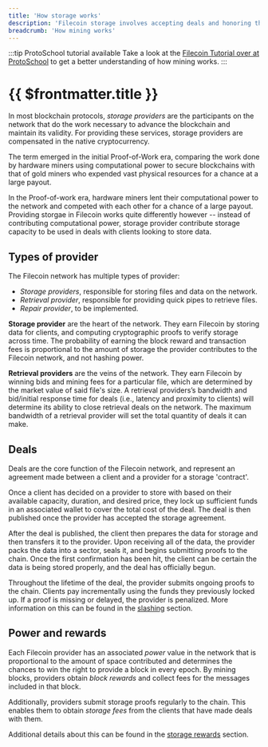 ```yaml
---
title: 'How storage works'
description: 'Filecoin storage involves accepting deals and honoring them by inserting proofs in the chain. This provides an overview of the storage providing process.'
breadcrumb: 'How mining works'
---
```


:::tip ProtoSchool tutorial available
Take a look at the [Filecoin Tutorial over at ProtoSchool](https://proto.school/verifying-storage-on-filecoin) to get a better understanding of how mining works.
:::

# {{ $frontmatter.title }}

In most blockchain protocols, _storage providers_ are the participants on the network that do the work necessary to advance the blockchain and maintain its validity. For providing these services, storage providers are compensated in the native cryptocurrency. 

The term  emerged in the initial Proof-of-Work era, comparing the work done by hardware miners using computational power to secure blockchains with that of gold miners who expended vast physical resources for a chance at a large payout.

In the Proof-of-work era, hardware miners lent their computational power to the network and competed with each other for a chance of a large payout. Providing storgae in Filecoin works quite differently however -- instead of contributing computational power, storage provider contribute storage capacity to be used in deals with clients looking to store data.


## Types of provider 

The Filecoin network has multiple types of provider:

- _Storage providers_, responsible for storing files and data on the network.
- _Retrieval provider_, responsible for providing quick pipes to retrieve files.
- _Repair provider_, to be implemented.

**Storage provider** are the heart of the network. They earn Filecoin by storing data for clients, and computing cryptographic proofs to verify storage across time. The probability of earning the block reward and transaction fees is proportional to the amount of storage the provider contributes to the Filecoin network, and not hashing power.

**Retrieval providers** are the veins of the network. They earn Filecoin by winning bids and mining fees for a particular file, which are determined by the market value of said file's size. A retrieval providers’s bandwidth and bid/initial response time for deals (i.e., latency and proximity to clients) will determine its ability to close retrieval deals on the network. The maximum bandwidth of a retrieval provider will set the total quantity of deals it can make.

## Deals

Deals are the core function of the Filecoin network, and represent an agreement made between a client and a provider for a storage 'contract'.

Once a client has decided on a provider to store with based on their available capacity, duration, and desired price, they lock up sufficient funds in an associated wallet to cover the total cost of the deal. The deal is then published once the provider has accepted the storage agreement.

After the deal is published, the client then prepares the data for storage and then transfers it to the provider. Upon receiving all of the data, the provider packs the data into a sector, seals it, and begins submitting proofs to the chain. Once the first confirmation has been hit, the client can be certain the data is being stored properly, and the deal has officially begun.

Throughout the lifetime of the deal, the provider submits ongoing proofs to the chain. Clients pay incrementally using the funds they previously locked up. If a proof is missing or delayed, the provider is penalized. More information on this can be found in the [slashing](slashing.md) section.

## Power and rewards

Each Filecoin provider has an associated _power_ value in the network that is proportional to the amount of space contributed and determines the chances to win the right to provide a block in every epoch. By mining blocks, providers obtain _block rewards_ and collect fees for the messages included in that block.

Additionally, providers submit storage proofs regularly to the chain. This enables them to obtain _storage fees_ from the clients that have made deals with them.

Additional details about this can be found in the [storage rewards](storage-rewards.md) section.
